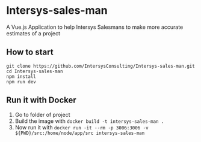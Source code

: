 # Intersys-sales-man
A Vue.js Application to help Intersys Salesmans to make more accurate estimates of a project

## How to start
`git clone https://github.com/IntersysConsulting/Intersys-sales-man.git`  
`cd Intersys-sales-man`  
`npm install`  
`npm run dev`  


## Run it with Docker
1. Go to folder of project
2. Build the image with `docker build -t intersys-sales-man .`
3. Now run it with `docker run -it --rm -p 3006:3006 -v ${PWD}/src:/home/node/app/src intersys-sales-man`

